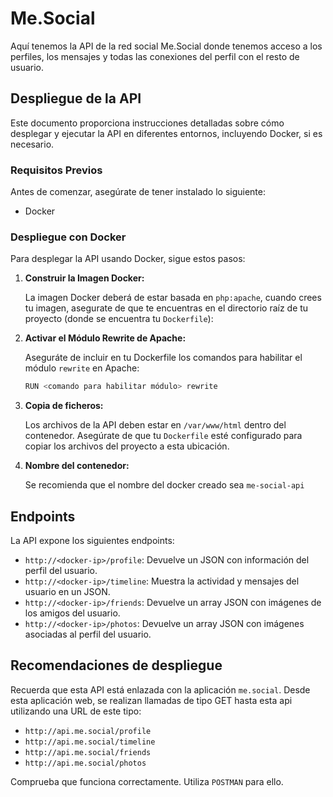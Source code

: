 # Me.Social

Aquí tenemos la API de la red social Me.Social donde tenemos acceso a los perfiles, los mensajes y todas las conexiones del perfil con el resto de usuario.

## Despliegue de la API

Este documento proporciona instrucciones detalladas sobre cómo desplegar y ejecutar la API en diferentes entornos, incluyendo Docker, si es necesario.

### Requisitos Previos

Antes de comenzar, asegúrate de tener instalado lo siguiente:

- Docker

### Despliegue con Docker

Para desplegar la API usando Docker, sigue estos pasos:

1. **Construir la Imagen Docker:**

   La imagen Docker deberá de estar basada en `php:apache`, cuando crees tu imagen, asegurate de que te encuentras en el directorio raíz de tu proyecto (donde se encuentra tu `Dockerfile`):

2. **Activar el Módulo Rewrite de Apache:**
   
   Aseguráte de incluir en tu Dockerfile los comandos para habilitar el módulo `rewrite` en Apache:
   ```bash
   RUN <comando para habilitar módulo> rewrite

3. **Copia de ficheros:**

   Los archivos de la API deben estar en `/var/www/html` dentro del contenedor. Asegúrate de que tu `Dockerfile` esté configurado para copiar los archivos del proyecto a esta ubicación.

4. **Nombre del contenedor:**

   Se recomienda que el nombre del docker creado sea `me-social-api`

## Endpoints

La API expone los siguientes endpoints:

- `http://<docker-ip>/profile`: Devuelve un JSON con información del perfil del usuario.
- `http://<docker-ip>/timeline`: Muestra la actividad y mensajes del usuario en un JSON.
- `http://<docker-ip>/friends`: Devuelve un array JSON con imágenes de los amigos del usuario.
- `http://<docker-ip>/photos`: Devuelve un array JSON con imágenes asociadas al perfil del usuario.

## Recomendaciones de despliegue

Recuerda que esta API está enlazada con la aplicación `me.social`. Desde esta aplicación web, se realizan llamadas de tipo GET hasta esta api utilizando una URL de este tipo: 
- `http://api.me.social/profile` 
- `http://api.me.social/timeline`
- `http://api.me.social/friends` 
- `http://api.me.social/photos`

Comprueba que funciona correctamente. Utiliza `POSTMAN` para ello.
